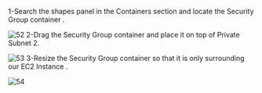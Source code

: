 1-Search the shapes panel in the Containers section and locate the Security Group container .

![52]()
2-Drag the Security Group container and place it on top of Private Subnet 2.

![53]()
3-Resize the Security Group container so that it is only surrounding our EC2 Instance .

![54]()
